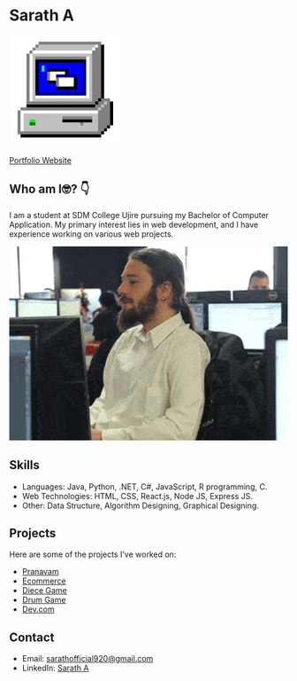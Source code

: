 # Sarath A
<p align="left">
  <img src="/assests/giphy.gif" alt="Alt Text" height="200">
</p>

[Portfolio Website](https://saratha9.github.io/Sar_Folio/)


## Who am I🤓? 👇
I am a student at SDM College Ujire pursuing my Bachelor of Computer Application. My primary interest lies in web development, and I have experience working on various web projects.
<p align="left">
  <img src="/assests/giphy 2.gif" alt="Alt Text" width="650" height="350">
</p>

## Skills

- Languages: Java, Python, .NET, C#, JavaScript, R programming, C. 
- Web Technologies: HTML, CSS, React.js, Node JS, Express JS. 
- Other: Data Structure, Algorithm Designing, Graphical Designing. 

## Projects

Here are some of the projects I've worked on:

- [Pranavam](https://saratha9.github.io/Pranavam/)
- [Ecommerce](https://saratha9.github.io/Move-It/)
- [Diece Game](https://saratha9.github.io/Dice-Game/)
- [Drum Game](https://saratha9.github.io/BeatMaster-Drum-Kit-Challenge/)
- [Dev.com](https://saratha9.github.io/Dev.com/)


## Contact

- Email: sarathofficial920@gmail.com
- LinkedIn: [Sarath A](https://www.linkedin.com/in/sarath-adukkadukkam)



